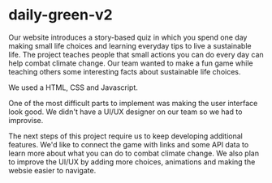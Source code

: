 # daily-green-v2

Our website introduces a story-based quiz in which you spend one day making small life choices and learning everyday tips to live a sustainable life. The project teaches people that small actions you can do every day can help combat climate change.
Our team wanted to make a fun game while teaching others some interesting facts about sustainable life choices. 

We used a HTML, CSS and Javascript.

One of the most difficult parts to implement was making the user interface look good. We didn't have a UI/UX designer on our team so we had to improvise.

The next steps of this project require us to keep developing additional features. We'd like to connect the game with links and some API data to learn more about what you can do to combat climate change. We also plan to improve the UI/UX by adding more choices, animations and making the websie easier to navigate.
